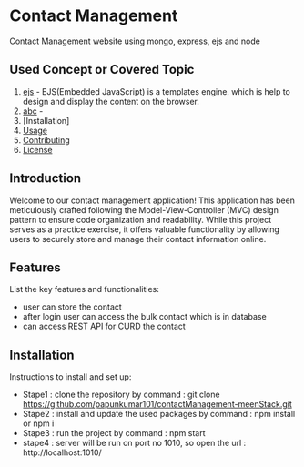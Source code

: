 
# Contact Management

 Contact Management website using  mongo, express, ejs and node

## Used Concept or Covered Topic

1. [ejs](#https://www.npmjs.com/package/ejs) - EJS(Embedded JavaScript) is a templates engine. which is help to design and display the content on the browser.
2. [abc](#https://www.google.com) - 
3. [Installation]
4. [Usage](#usage)
5. [Contributing](#contributing)
6. [License](#license)

## Introduction

Welcome to our contact management application! This application has been meticulously crafted following the Model-View-Controller (MVC) design pattern to ensure code organization and readability. While this project serves as a practice exercise, it offers valuable functionality by allowing users to securely store and manage their contact information online.

## Features

List the key features and functionalities:

- user can store the contact
- after login user can access the bulk contact which is in database
- can access REST API for CURD the contact

## Installation

Instructions to install and set up:

- Stape1 : clone the repository by command : git clone https://github.com/papunkumar101/contactManagement-meenStack.git
- Stape2 : install and update the used packages by command : npm install or npm i
- Stape3 : run the project by command : npm start
- stape4 : server will be run on port no 1010, so open the url : http://localhost:1010/
